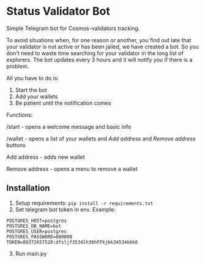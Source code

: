 # Status Validator Bot
Simple Telegram bot for Cosmos-validators tracking.

To avoid situations when, for one reason or another, you find out late that your validator is not active or has been jailed, we have created a bot. So you don't need to waste time searching for your validator in the long list of explorers. The bot updates every 3 hours and it will notify you if there is a problem.

All you have to do is:
1. Start the bot
2. Add your wallets
3. Be patient until the notification comes

Functions:

/start - opens a welcome message and basic info

/wallet - opens a list of your wallets and _Add address_ and _Remove address_ buttons

Add address - adds new wallet

Remove address - opens a menu to remove a wallet

## Installation
1. Setup requirements: `pip install -r requirements.txt`
2. Set telegram bot token in env. Example:
```
POSTGRES_HOST=postgres
POSTGRES_DB_NAME=bot
POSTGRES_USER=postgres
POSTGRES_PASSWORD=000000
TOKEN=89372657520:dfsljf3534lh36hFFkjbk34534kbk6
```
3. Run main.py
